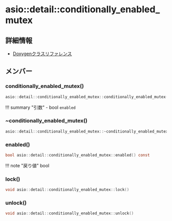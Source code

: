 # asio::detail::conditionally_enabled_mutex



## 詳細情報

- [Doxygenクラスリファレンス](https://lang-ship.com/reference/ESP32/latest/classasio_1_1detail_1_1conditionally__enabled__mutex.html)

## メンバー

### conditionally_enabled_mutex()



```c
asio::detail::conditionally_enabled_mutex::conditionally_enabled_mutex(bool enabled)
```

!!! summary "引数"
	- bool `enabled` 



### ~conditionally_enabled_mutex()



```c
asio::detail::conditionally_enabled_mutex::~conditionally_enabled_mutex()
```



### enabled()



```c
bool asio::detail::conditionally_enabled_mutex::enabled() const
```

!!! note "戻り値"
	bool



### lock()



```c
void asio::detail::conditionally_enabled_mutex::lock()
```



### unlock()



```c
void asio::detail::conditionally_enabled_mutex::unlock()
```



